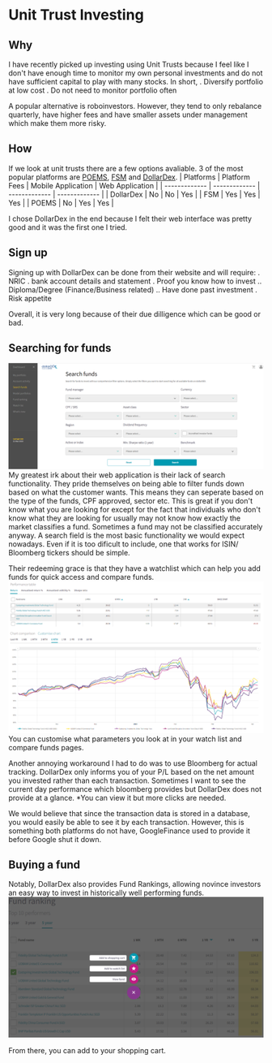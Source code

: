 # Unit Trust Investing
## Why
I have recently picked up investing using Unit Trusts because I feel like I don't have enough time to monitor my own personal investments and do not have sufficient capital to play with many stocks. In short,
. Diversify portfolio at low cost
. Do not need to monitor portfolio often

A popular alternative is roboinvestors. However, they tend to only rebalance quarterly, have higher fees and have smaller assets under management which make them more risky.

## How
If we look at unit trusts there are a few options avaliable. 3 of the most popular platforms are [POEMS](https://www.poems.com.sg/), [FSM](https://secure.fundsupermart.com/fsm/home) and [DollarDex](https://www.dollardex.com/sgn/).
| Platforms  | Platform Fees | Mobile Application  | Web Application  |
| ------------- | ------------- | ------------- | ------------- |
| DollarDex  | No  | No  | Yes  |
| FSM  | Yes  | Yes  | Yes  |
| POEMS  | No  | Yes  | Yes  |

I chose DollarDex in the end because I felt their web interface was pretty good and it was the first one I tried.

## Sign up
Signing up with DollarDex can be done from their website and will require:
. NRIC
. bank account details and statement
. Proof you know how to invest
.. Diploma/Degree (Finance/Business related)
.. Have done past investment
. Risk appetite

Overall, it is very long because of their due dilligence which can be good or bad.

## Searching for funds
![Image of searchPage](https://github.com/JeremyKwok/jeremykwok.github.io/blob/master/images/searchFunds.PNG)
My greatest irk about their web application is their lack of search functionality. They pride themselves on being able to filter funds down based on what the customer wants. This means they can seperate based on the type of the funds, CPF approved, sector etc. This is great if you don't know what you are looking for except for the fact that individuals who don't know what they are looking for usually may not know how exactly the market classifies a fund. Sometimes a fund may not be classified accurately anyway. A search field is the most basic functionality we would expect nowadays. Even if it is too dificult to include, one that works for ISIN/ Bloomberg tickers should be simple.

Their redeeming grace is that they have a watchlist which can help you add funds for quick access and compare funds.
![Image of watchList](https://github.com/JeremyKwok/jeremykwok.github.io/blob/master/images/watchList.PNG)
You can customise what parameters you look at in your watch list and compare funds pages.

Another annoying workaround I had to do was to use Bloomberg for actual tracking. DollarDex only informs you of your P/L based on the net amount you invested rather than each transaction. Sometimes I want to see the current day performance which bloomberg provides but DollarDex does not provide at a glance. *You can view it but more clicks are needed.

We would believe that since the transaction data is stored in a database, you would easily be able to see it by each transaction. However, this is something both platforms do not have, GoogleFinance used to provide it before Google shut it down.

## Buying a fund
Notably, DollarDex also provides Fund Rankings, allowing novince investors an easy way to invest in historically well performing funds.
![Image of fundRanking](https://github.com/JeremyKwok/jeremykwok.github.io/blob/master/images/FundRanking.PNG)

From there, you can add to your shopping cart.
